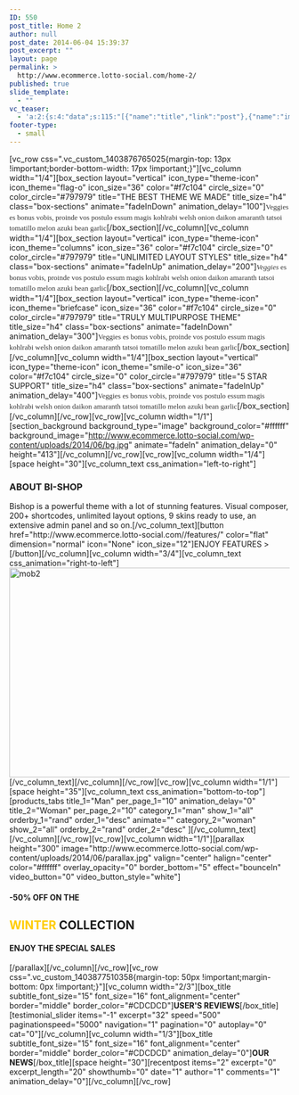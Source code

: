 ```yaml
---
ID: 550
post_title: Home 2
author: null
post_date: 2014-06-04 15:39:37
post_excerpt: ""
layout: page
permalink: >
  http://www.ecommerce.lotto-social.com/home-2/
published: true
slide_template:
  - ""
vc_teaser:
  - 'a:2:{s:4:"data";s:115:"[{"name":"title","link":"post"},{"name":"image","image":"featured","link":"none"},{"name":"text","mode":"excerpt"}]";s:7:"bgcolor";s:0:"";}'
footer-type:
  - small
---
```

[vc_row css=".vc_custom_1403876765025{margin-top: 13px !important;border-bottom-width: 17px !important;}"][vc_column width="1/4"][box_section layout="vertical" icon_type="theme-icon" icon_theme="flag-o" icon_size="36" color="#f7c104" circle_size="0" color_circle="#797979" title="THE BEST THEME WE MADE" title_size="h4" class="box-sections" animate="fadeInDown" animation_delay="100"]<span style="color: #333333;font-family: Georgia, 'Times New Roman', 'Bitstream Charter', Times, serif;font-size: 13px;font-style: normal;font-variant: normal;font-weight: normal;letter-spacing: normal;line-height: 19px;text-align: start;text-indent: 0px;float: none;background-color: #ffffff">Veggies es bonus vobis, proinde vos postulo essum magis kohlrabi welsh onion daikon amaranth tatsoi tomatillo melon azuki bean garlic</span>[/box_section][/vc_column][vc_column width="1/4"][box_section layout="vertical" icon_type="theme-icon" icon_theme="columns" icon_size="36" color="#f7c104" circle_size="0" color_circle="#797979" title="UNLIMITED LAYOUT STYLES" title_size="h4" class="box-sections" animate="fadeInUp" animation_delay="200"]<span style="color: #333333;font-family: Georgia, 'Times New Roman', 'Bitstream Charter', Times, serif;font-size: 13px;font-style: normal;font-variant: normal;font-weight: normal;letter-spacing: normal;line-height: 19px;text-align: start;text-indent: 0px;float: none;background-color: #ffffff"><em>Veggies</em> es bonus vobis, proinde vos postulo essum magis kohlrabi welsh onion daikon amaranth tatsoi tomatillo melon azuki bean garlic</span>[/box_section][/vc_column][vc_column width="1/4"][box_section layout="vertical" icon_type="theme-icon" icon_theme="briefcase" icon_size="36" color="#f7c104" circle_size="0" color_circle="#797979" title="TRULY MULTIPURPOSE THEME" title_size="h4" class="box-sections" animate="fadeInDown" animation_delay="300"]<span style="color: #333333;font-family: Georgia, 'Times New Roman', 'Bitstream Charter', Times, serif;font-size: 13px;font-style: normal;font-variant: normal;font-weight: normal;letter-spacing: normal;line-height: 19px;text-align: start;text-indent: 0px;float: none;background-color: #ffffff">Veggies es bonus vobis, proinde vos postulo essum magis kohlrabi welsh onion daikon amaranth tatsoi tomatillo melon azuki bean garlic</span>[/box_section][/vc_column][vc_column width="1/4"][box_section layout="vertical" icon_type="theme-icon" icon_theme="smile-o" icon_size="36" color="#f7c104" circle_size="0" color_circle="#797979" title="5 STAR SUPPORT" title_size="h4" class="box-sections" animate="fadeInUp" animation_delay="400"]<span style="color: #333333;font-family: Georgia, 'Times New Roman', 'Bitstream Charter', Times, serif;font-size: 13px;font-style: normal;font-variant: normal;font-weight: normal;letter-spacing: normal;line-height: 19px;text-align: start;text-indent: 0px;float: none;background-color: #ffffff">Veggies es bonus vobis, proinde vos postulo essum magis kohlrabi welsh onion daikon amaranth tatsoi tomatillo melon azuki bean garlic</span>[/box_section][/vc_column][/vc_row][vc_row][vc_column width="1/1"][section_background background_type="image" background_color="#ffffff" background_image="http://www.ecommerce.lotto-social.com/wp-content/uploads/2014/06/bg.jpg" animate="fadeIn" animation_delay="0" height="413"][/vc_column][/vc_row][vc_row][vc_column width="1/4"][space height="30"][vc_column_text css_animation="left-to-right"]
<h3>ABOUT BI-SHOP</h3>
Bishop is a powerful theme with a lot of stunning features. Visual composer, 200+ shortcodes, unlimited layout options, 9 skins ready to use, an extensive admin panel and so on.[/vc_column_text][button href="http://www.ecommerce.lotto-social.com//features/" color="flat" dimension="normal" icon="None" icon_size="12"]ENJOY FEATURES &gt;[/button][/vc_column][vc_column width="3/4"][vc_column_text css_animation="right-to-left"]
<div><a href="http://www.ecommerce.lotto-social.com/wp-content/uploads/2014/06/mob22.png"><img class="img-responsive alignnone wp-image-1428 size-full" src="http://www.ecommerce.lotto-social.com/wp-content/uploads/2014/06/mob22.png" alt="mob2" width="796" height="376" /></a></div>
[/vc_column_text][/vc_column][/vc_row][vc_row][vc_column width="1/1"][space height="35"][vc_column_text css_animation="bottom-to-top"][products_tabs title_1="Man" per_page_1="10" animation_delay="0" title_2="Woman" per_page_2="10" category_1="man" show_1="all" orderby_1="rand" order_1="desc" animate="" category_2="woman" show_2="all" orderby_2="rand" order_2="desc" ][/vc_column_text][/vc_column][/vc_row][vc_row][vc_column width="1/1"][parallax height="300" image="http://www.ecommerce.lotto-social.com/wp-content/uploads/2014/06/parallax.jpg" valign="center" halign="center" color="#ffffff" overlay_opacity="0" border_bottom="5" effect="bounceIn" video_button="0" video_button_style="white"]
<h4>-50% OFF ON THE</h4>
<h2><span style="color: #ffcc00">WINTER</span> COLLECTION</h2>
<h4>ENJOY THE SPECIAL SALES</h4>
[/parallax][/vc_column][/vc_row][vc_row css=".vc_custom_1403877510358{margin-top: 50px !important;margin-bottom: 0px !important;}"][vc_column width="2/3"][box_title subtitle_font_size="15" font_size="16" font_alignment="center" border="middle" border_color="#CDCDCD"]<strong>USER'S REVIEWS</strong>[/box_title][testimonial_slider items="-1" excerpt="32" speed="500" paginationspeed="5000" navigation="1" pagination="0" autoplay="0" cat="0"][/vc_column][vc_column width="1/3"][box_title subtitle_font_size="15" font_size="16" font_alignment="center" border="middle" border_color="#CDCDCD" animation_delay="0"]<strong>OUR NEWS</strong>[/box_title][space height="30"][recentpost items="2" excerpt="0" excerpt_length="20" showthumb="0" date="1" author="1" comments="1" animation_delay="0"][/vc_column][/vc_row]